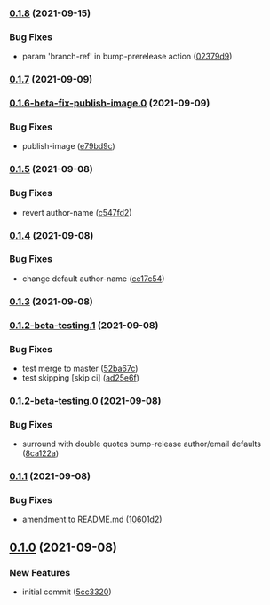 ### [0.1.8](https://github.com/thedigbee/actions/compare/v0.1.7...v0.1.8) (2021-09-15)


### Bug Fixes

* param 'branch-ref' in bump-prerelease action ([02379d9](https://github.com/thedigbee/actions/commit/02379d9d1089d72fa3322fb571a04396ee2b209b))

### [0.1.7](https://github.com/thedigbee/actions/compare/v0.1.6-beta-fix-publish-image.0...v0.1.7) (2021-09-09)

### [0.1.6-beta-fix-publish-image.0](https://github.com/thedigbee/actions/compare/v0.1.5...v0.1.6-beta-fix-publish-image.0) (2021-09-09)


### Bug Fixes

* publish-image ([e79bd9c](https://github.com/thedigbee/actions/commit/e79bd9cc5e3a4336b312c3464fc89d8134b7537c))

### [0.1.5](https://github.com/thedigbee/actions/compare/v0.1.4...v0.1.5) (2021-09-08)


### Bug Fixes

* revert author-name ([c547fd2](https://github.com/thedigbee/actions/commit/c547fd2e81ffb90e36716e2973423db73cebd129))

### [0.1.4](https://github.com/thedigbee/actions/compare/v0.1.3...v0.1.4) (2021-09-08)


### Bug Fixes

* change default author-name ([ce17c54](https://github.com/thedigbee/actions/commit/ce17c5461386bd2c5dab395765a0a3855956d8d1))

### [0.1.3](https://github.com/thedigbee/actions/compare/v0.1.2-beta-testing.1...v0.1.3) (2021-09-08)

### [0.1.2-beta-testing.1](https://github.com/thedigbee/actions/compare/v0.1.2-beta-testing.0...v0.1.2-beta-testing.1) (2021-09-08)


### Bug Fixes

* test merge to master ([52ba67c](https://github.com/thedigbee/actions/commit/52ba67cb72155174bd1285a56b3e029d60b6fb3b))
* test skipping [skip ci] ([ad25e6f](https://github.com/thedigbee/actions/commit/ad25e6fd792256316185009bf162fbe97123f5d6))

### [0.1.2-beta-testing.0](https://github.com/thedigbee/actions/compare/v0.1.1...v0.1.2-beta-testing.0) (2021-09-08)


### Bug Fixes

* surround with double quotes bump-release author/email defaults ([8ca122a](https://github.com/thedigbee/actions/commit/8ca122a8d5c1e5302030f3884764e79d90c52bdb))

### [0.1.1](https://github.com/thedigbee/actions/compare/v0.1.0...v0.1.1) (2021-09-08)


### Bug Fixes

* amendment to README.md ([10601d2](https://github.com/thedigbee/actions/commit/10601d2496182dd9f90dd7752228967ab42d4f4d))

## [0.1.0](https://github.com/thedigbee/actions/compare/5cc3320e24b35a8743ba6f7fa34dbec4cba37382...v0.1.0) (2021-09-08)


### New Features

* initial commit ([5cc3320](https://github.com/thedigbee/actions/commit/5cc3320e24b35a8743ba6f7fa34dbec4cba37382))

